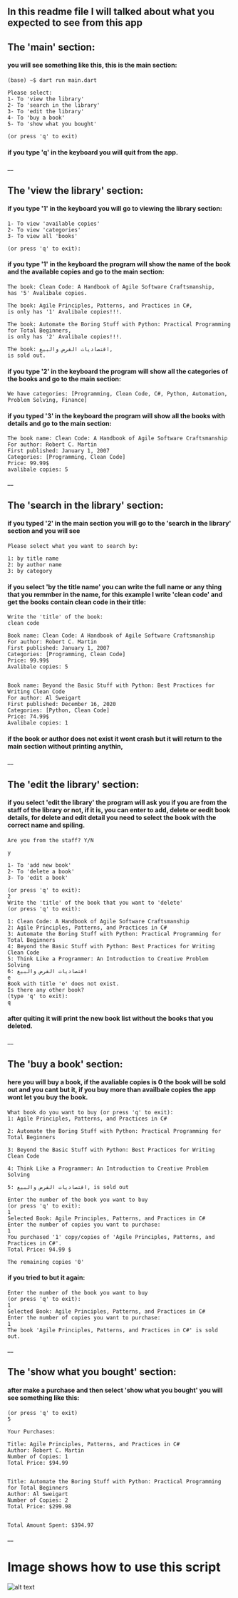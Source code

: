 ## In this readme file I will talked about what you expected to see from this app

## The 'main' section:

#### you will see something like this, this is the main section:


```
(base) ~$ dart run main.dart

Please select:
1- To 'view the library'
2- To 'search in the library'
3- To 'edit the library'
4- To 'buy a book'
5- To 'show what you bought'

(or press 'q' to exit)
```

#### if you type 'q' in the keyboard you will quit from the app.

\_\_

## The 'view the library' section:

#### if you type '1' in the keyboard you will go to viewing the library section:

```
1- To view 'available copies'
2- To view 'categories'
3- To view all 'books'

(or press 'q' to exit):
```

#### if you type '1' in the keyboard the program will show the name of the book and the available copies and go to the main section:

```
The book: Clean Code: A Handbook of Agile Software Craftsmanship,
has '5' Avalibale copies.

The book: Agile Principles, Patterns, and Practices in C#,
is only has '1' Avalibale copies!!!.

The book: Automate the Boring Stuff with Python: Practical Programming for Total Beginners,
is only has '2' Avalibale copies!!!.

The book: اقتصاديات القرض والبيع,
is sold out.
```

#### if you type '2' in the keyboard the program will show all the categories of the books and go to the main section:

```
We have categories: [Programming, Clean Code, C#, Python, Automation, Problem Solving, Finance]
```

#### if you typed '3' in the keyboard the program will show all the books with details and go to the main section:

```
The book name: Clean Code: A Handbook of Agile Software Craftsmanship
For author: Robert C. Martin
First published: January 1, 2007
Categories: [Programming, Clean Code]
Price: 99.99$
avalibale copies: 5
```

\_\_

## The 'search in the library' section:

#### if you typed '2' in the main section you will go to the 'search in the library' section and you will see

```
Please select what you want to search by:

1: by title name
2: by author name
3: by category
```

#### if you select 'by the title name' you can write the full name or any thing that you remmber in the name, for this example I write 'clean code' and get the books contain clean code in their title:

```
Write the 'title' of the book:
clean code

Book name: Clean Code: A Handbook of Agile Software Craftsmanship
For author: Robert C. Martin
First published: January 1, 2007
Categories: [Programming, Clean Code]
Price: 99.99$
Avalibale copies: 5


Book name: Beyond the Basic Stuff with Python: Best Practices for Writing Clean Code
For author: Al Sweigart
First published: December 16, 2020
Categories: [Python, Clean Code]
Price: 74.99$
Avalibale copies: 1
```

#### if the book or author does not exist it wont crash but it will return to the main section without printing anythin,

\_\_

## The 'edit the library' section:

#### if you select 'edit the library' the program will ask you if you are from the staff of the library or not, if it is, you can enter to add, delete or eedit book details, for delete and edit detail you need to select the book with the correct name and spiling.

```
Are you from the staff? Y/N

y

1- To 'add new book'
2- To 'delete a book'
3- To 'edit a book'

(or press 'q' to exit):
2
Write the 'title' of the book that you want to 'delete'
(or press 'q' to exit):

1: Clean Code: A Handbook of Agile Software Craftsmanship
2: Agile Principles, Patterns, and Practices in C#
3: Automate the Boring Stuff with Python: Practical Programming for Total Beginners
4: Beyond the Basic Stuff with Python: Best Practices for Writing Clean Code
5: Think Like a Programmer: An Introduction to Creative Problem Solving
6: اقتصاديات القرض والبيع
e
Book with title 'e' does not exist.
Is there any other book?
(type 'q' to exit):
q
```

#### after quiting it will print the new book list without the books that you deleted.

\_\_

## The 'buy a book' section:

#### here you will buy a book, if the avaliable copies is 0 the book will be sold out and you cant but it, if you buy more than availbale copies the app wont let you buy the book.

```
What book do you want to buy (or press 'q' to exit):
1: Agile Principles, Patterns, and Practices in C#

2: Automate the Boring Stuff with Python: Practical Programming for Total Beginners

3: Beyond the Basic Stuff with Python: Best Practices for Writing Clean Code

4: Think Like a Programmer: An Introduction to Creative Problem Solving

5: اقتصاديات القرض والبيع, is sold out

Enter the number of the book you want to buy
(or press 'q' to exit):
1
Selected Book: Agile Principles, Patterns, and Practices in C#
Enter the number of copies you want to purchase:
1
You purchased '1' copy/copies of 'Agile Principles, Patterns, and Practices in C#'.
Total Price: 94.99 $

The remaining copies '0'
```

#### if you tried to but it again:

```
Enter the number of the book you want to buy
(or press 'q' to exit):
1
Selected Book: Agile Principles, Patterns, and Practices in C#
Enter the number of copies you want to purchase:
1
The book 'Agile Principles, Patterns, and Practices in C#' is sold out.
```

\_\_

## The 'show what you bought' section:

#### after make a purchase and then select 'show what you bought' you will see something like this:

```
(or press 'q' to exit)
5

Your Purchases:

Title: Agile Principles, Patterns, and Practices in C#
Author: Robert C. Martin
Number of Copies: 1
Total Price: $94.99


Title: Automate the Boring Stuff with Python: Practical Programming for Total Beginners
Author: Al Sweigart
Number of Copies: 2
Total Price: $299.98


Total Amount Spent: $394.97

```

\_\_

# Image shows how to use this script

![alt text](Assets/projectDart.png)

